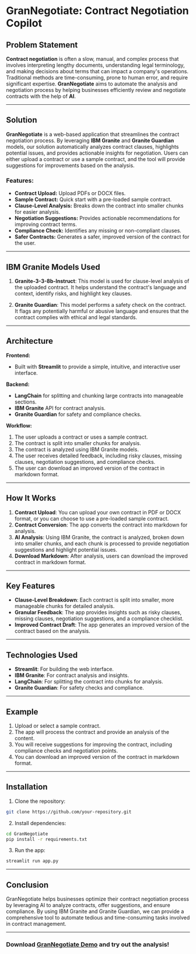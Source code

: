 
# GranNegotiate: Contract Negotiation Copilot

## Problem Statement

**Contract negotiation** is often a slow, manual, and complex process that involves interpreting lengthy documents, understanding legal terminology, and making decisions about terms that can impact a company's operations. Traditional methods are time-consuming, prone to human error, and require significant expertise. **GranNegotiate** aims to automate the analysis and negotiation process by helping businesses efficiently review and negotiate contracts with the help of **AI**.

---

## Solution

**GranNegotiate** is a web-based application that streamlines the contract negotiation process. By leveraging **IBM Granite** and **Granite Guardian** models, our solution automatically analyzes contract clauses, highlights potential issues, and provides actionable insights for negotiation. Users can either upload a contract or use a sample contract, and the tool will provide suggestions for improvements based on the analysis.

### Features:
- **Contract Upload:** Upload PDFs or DOCX files.
- **Sample Contract:** Quick start with a pre-loaded sample contract.
- **Clause-Level Analysis:** Breaks down the contract into smaller chunks for easier analysis.
- **Negotiation Suggestions:** Provides actionable recommendations for improving contract terms.
- **Compliance Check:** Identifies any missing or non-compliant clauses.
- **Safer Contracts:** Generates a safer, improved version of the contract for the user.

---

## IBM Granite Models Used

1. **Granite-3-3-8b-Instruct**: This model is used for clause-level analysis of the uploaded contract. It helps understand the contract's language and context, identify risks, and highlight key clauses.

2. **Granite Guardian**: This model performs a safety check on the contract. It flags any potentially harmful or abusive language and ensures that the contract complies with ethical and legal standards.

---

## Architecture

**Frontend:**
- Built with **Streamlit** to provide a simple, intuitive, and interactive user interface.

**Backend:**
- **LangChain** for splitting and chunking large contracts into manageable sections.
- **IBM Granite** API for contract analysis.
- **Granite Guardian** for safety and compliance checks.

**Workflow:**
1. The user uploads a contract or uses a sample contract.
2. The contract is split into smaller chunks for analysis.
3. The contract is analyzed using IBM Granite models.
4. The user receives detailed feedback, including risky clauses, missing clauses, negotiation suggestions, and compliance checks.
5. The user can download an improved version of the contract in markdown format.

---

## How It Works

1. **Contract Upload**: You can upload your own contract in PDF or DOCX format, or you can choose to use a pre-loaded sample contract.
2. **Contract Conversion**: The app converts the contract into markdown for analysis.
3. **AI Analysis**: Using IBM Granite, the contract is analyzed, broken down into smaller chunks, and each chunk is processed to provide negotiation suggestions and highlight potential issues.
4. **Download Markdown**: After analysis, users can download the improved contract in markdown format.

---

## Key Features

- **Clause-Level Breakdown**: Each contract is split into smaller, more manageable chunks for detailed analysis.
- **Granular Feedback**: The app provides insights such as risky clauses, missing clauses, negotiation suggestions, and a compliance checklist.
- **Improved Contract Draft**: The app generates an improved version of the contract based on the analysis.

---

## Technologies Used

- **Streamlit**: For building the web interface.
- **IBM Granite**: For contract analysis and insights.
- **LangChain**: For splitting the contract into chunks for analysis.
- **Granite Guardian**: For safety checks and compliance.

---

## Example

1. Upload or select a sample contract.
2. The app will process the contract and provide an analysis of the content.
3. You will receive suggestions for improving the contract, including compliance checks and negotiation points.
4. You can download an improved version of the contract in markdown format.

---

## Installation

1. Clone the repository:

```bash
git clone https://github.com/your-repository.git
```

2. Install dependencies:

```bash
cd GranNegotiate
pip install -r requirements.txt
```

3. Run the app:

```bash
streamlit run app.py
```

---

## Conclusion

GranNegotiate helps businesses optimize their contract negotiation process by leveraging AI to analyze contracts, offer suggestions, and ensure compliance. By using IBM Granite and Granite Guardian, we can provide a comprehensive tool to automate tedious and time-consuming tasks involved in contract management.

---

### Download [GranNegotiate Demo](https://grannegotiate-contract-copilot-ahjdasfj7bpkjc8bucwjh4.streamlit.app/) and try out the analysis!


